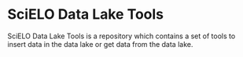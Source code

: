 # SciELO Data Lake Tools
SciELO Data Lake Tools is a repository which contains a set of tools to insert data in the data lake or get data from the data lake.
